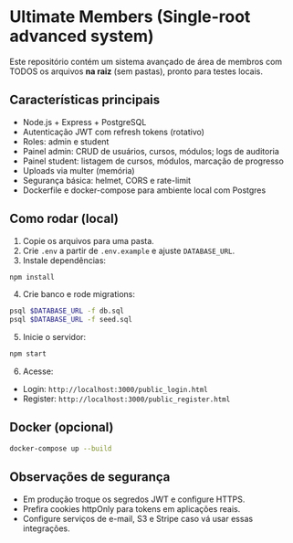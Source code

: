 # Ultimate Members (Single-root advanced system)

Este repositório contém um sistema avançado de área de membros com TODOS os arquivos **na raiz** (sem pastas), pronto para testes locais.

## Características principais
- Node.js + Express + PostgreSQL
- Autenticação JWT com refresh tokens (rotativo)
- Roles: admin e student
- Painel admin: CRUD de usuários, cursos, módulos; logs de auditoria
- Painel student: listagem de cursos, módulos, marcação de progresso
- Uploads via multer (memória)
- Segurança básica: helmet, CORS e rate-limit
- Dockerfile e docker-compose para ambiente local com Postgres

## Como rodar (local)
1. Copie os arquivos para uma pasta.
2. Crie `.env` a partir de `.env.example` e ajuste `DATABASE_URL`.
3. Instale dependências:
```bash
npm install
```
4. Crie banco e rode migrations:
```bash
psql $DATABASE_URL -f db.sql
psql $DATABASE_URL -f seed.sql
```
5. Inicie o servidor:
```bash
npm start
```
6. Acesse:
- Login: `http://localhost:3000/public_login.html`
- Register: `http://localhost:3000/public_register.html`

## Docker (opcional)
```bash
docker-compose up --build
```

## Observações de segurança
- Em produção troque os segredos JWT e configure HTTPS.
- Prefira cookies httpOnly para tokens em aplicações reais.
- Configure serviços de e-mail, S3 e Stripe caso vá usar essas integrações.

